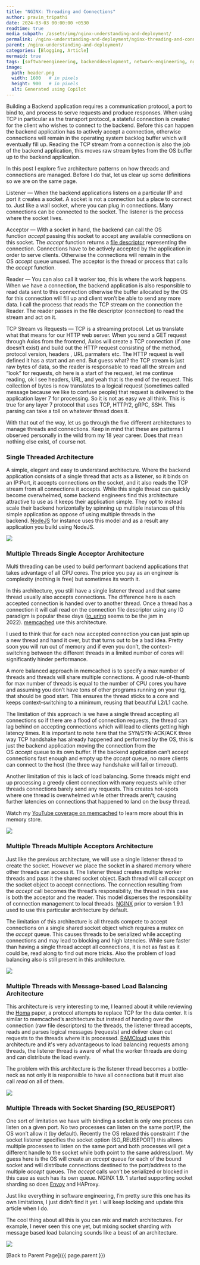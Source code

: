```yaml
---
title: "NGINX: Threading and Connections"
author: pravin_tripathi
date: 2024-03-03 00:00:00 +0530
readtime: true
media_subpath: /assets/img/nginx-understanding-and-deployment/
permalink: /nginx-understanding-and-deployment/nginx-threading-and-connections/
parent: /nginx-understanding-and-deployment/
categories: [Blogging, Article]
mermaid: true
tags: [softwareengineering, backenddevelopment, network-engineering, nginx]
image:
  path: header.png
  width: 1600   # in pixels
  height: 900   # in pixels
  alt: Generated using Copilot
---
```


Building a Backend application requires a communication protocol, a port to bind to, and process to serve requests and produce responses. When using TCP in particular as the transport protocol, a stateful connection is created for the client who wishes to connect to the backend. Before this can happen the backend application has to actively accept a connection, otherwise connections will remain in the operating system backlog buffer which will eventually fill up. Reading the TCP stream from a connection is also the job of the backend application, this moves raw stream bytes from the OS buffer up to the backend application.

In this post I explore five architecture patterns on how threads and connections are managed. Before I do that, let us clear up some definitions so we are on the same page.

Listener — When the backend applications listens on a particular IP and port it creates a socket. A socket is not a connection but a place to connect to. Just like a wall socket, where you can plug in connections. Many connections can be connected to the socket. The listener is the process where the socket lives.

Acceptor — With a socket in hand, the backend can call the OS function *accept* passing this socket to accept any available connections on this socket. The *accept* function returns a [file descriptor](https://en.wikipedia.org/wiki/File_descriptor) representing the connection. Connections have to be actively accepted by the application in order to serve clients. Otherwise the connections will remain in the OS *accept* queue unused. The acceptor is the thread or process that calls the *accept* function.

Reader — You can also call it worker too, this is where the work happens. When we have a connection, the backend application is also responsible to read data sent to this connection otherwise the buffer allocated by the OS for this connection will fill up and client won’t be able to send any more data. I call the process that reads the TCP stream on the connection the Reader. The reader passes in the file descriptor (connection) to read the stream and act on it.

TCP Stream vs Requests — TCP is a streaming protocol. Let us translate what that means for our HTTP web server. When you send a GET request through Axios from the frontend, Axios will create a TCP connection (if one doesn’t exist) and build out the HTTP request consisting of the method, protocol version, headers , URL parmaters etc. The HTTP request is well defined it has a start and an end. But guess what? the TCP stream is just raw bytes of data, so the reader is responsable to read all the stream and “look” for requests, oh here is a start of the request, let me continue reading, ok I see headers, URL, and yeah that is the end of the request. This collection of bytes is now translates to a logical request (sometimes called message because we like to confuse people) that request is delivered to the application layer 7 for processing. So it is not as easy we all think. This is true for any layer 7 protocol that uses TCP, HTTP/2, gRPC, SSH. This parsing can take a toll on whatever thread does it.

With that out of the way, let us go through the five different architectures to manage threads and connections. Keep in mind that these are patterns I observed personally in the wild from my 18 year career. Does that mean nothing else exist, of course not.

### Single Threaded Architecture

A simple, elegant and easy to understand architecture. Where the backend application consists of a single thread that acts as a listener, so it binds on an IP:Port, it accepts connections on the socket, and it also reads the TCP stream from all connections it accepts. While this single thread can quickly become overwhelmed, some backend engineers find this architecture attractive to use as it keeps their application simple. They opt to instead scale their backend horizontally by spinning up multiple instances of this simple application as oppose of using multiple threads in the backend. [NodeJS](https://www.youtube.com/watch?v=gMtchRodC2I) for instance uses this model and as a result any application you build using NodeJS.

![](https://img-b.udemycdn.com/redactor/raw/article_lecture/2022-09-21_07-56-41-6adb13d1e4b4bef551d02e40fd5d5398.png)

### Multiple Threads Single Acceptor Architecture

Multi threading can be used to build performant backend applications that takes advantage of all CPU cores. The price you pay as an engineer is complexity (nothing is free) but sometimes its worth it.

In this architecture, you still have a single listener thread and that same thread usually also accepts connections. The difference here is each accepted connection is handed over to another thread. Once a thread has a connection it will call read on the connection file descriptor using any IO paradigm is popular these days ([io_uring](https://man.archlinux.org/man/io_uring.7.en) seems to be the jam in 2022). [memcached](http://memcached.org/) use this architecture.

I used to think that for each new accepted connection you can just spin up a new thread and hand it over, but that turns out to be a bad idea. Pretty soon you will run out of memory and if even you don’t, the context-switching between the different threads in a limited number of cores will significantly hinder performance.

A more balanced approach in memcached is to specify a max number of threads and threads will share multiple connections. A good rule-of-thumb for max number of threads is equal to the number of CPU cores you have and assuming you don’t have tons of other programs running on your rig, that should be good start. This ensures the thread sticks to a core and keeps context-switching to a minimum, reusing that beautiful L2/L1 cache.

The limitation of this approach is we have a single thread accepting all connections so if there are a flood of connection requests, the thread can lag behind on accepting connections which will lead to clients getting high latency times. It is important to note here that the SYN/SYN-ACK/ACK three way TCP handshake has already happened and performed by the OS, this is just the backend application moving the connection from the OS *accept* queue to its own buffer. If the backend application can’t accept connections fast enough and empty up the *accept* queue, no more clients can connect to the host (the three way handshake will fail or timeout).

Another limitation of this is lack of load balancing. Some threads might end up processing a greedy client connection with many requests while other threads connections barely send any requests. This creates hot-spots where one thread is overwhelmed while other threads aren’t; causing further latencies on connections that happened to land on the busy thread.

Watch my [YouTube coverage on memcached](https://youtu.be/NCePGsRZFus) to learn more about this in memory store.

![](https://img-b.udemycdn.com/redactor/raw/article_lecture/2022-09-21_07-56-42-04f195205978982cb66e8a0930324cb9.png)

### Multiple Threads Multiple Acceptors Architecture

Just like the previous architecture, we will use a single listener thread to create the socket. However we place the socket in a shared memory where other threads can access it. The listener thread creates multiple worker threads and pass it the shared socket object. Each thread will call *accept* on the socket object to accept connections. The connection resulting from the *accept* call becomes the thread’s responsibility, the thread in this case is both the acceptor and the reader. This model disperses the responsibility of connection management to local threads. [NGINX](https://www.nginx.com/blog/socket-sharding-nginx-release-1-9-1/amp/) prior to version 1.9.1 used to use this particular architecture by default.

The limitation of this architecture is all threads compete to accept connections on a single shared socket object which requires a mutex on the *accept* queue. This causes threads to be serialized while accepting connections and may lead to blocking and high latencies. While sure faster than having a single thread accept all connections, it is not as fast as it could be, read along to find out more tricks. Also the problem of load balancing also is still present in this architecture.

![](https://img-b.udemycdn.com/redactor/raw/article_lecture/2022-09-21_07-56-42-4cfc9f56d0f83573e24948288e15527b.png)

### Multiple Threads with Message-based Load Balancing Architecture

This architecture is very interesting to me, I learned about it while reviewing the [Homa](https://web.stanford.edu/~ouster/cgi-bin/papers/replaceTcp.pdf) paper, a protocol attempts to replace TCP for the data center. It is similar to memcached’s architecture but instead of handing over the connection (raw file descriptors) to the threads, the listener thread accepts, reads and parses logical messages (requests) and deliver clean cut requests to the threads where it is processed. [RAMCloud](https://dl.acm.org/doi/10.1145/2806887) uses this architecture and it's very advantageous to load balancing requests among threads, the listener thread is aware of what the worker threads are doing and can distribute the load evenly.

The problem with this architecture is the listener thread becomes a bottle-neck as not only it is responsible to have all connections but it must also call *read* on all of them.

![](https://img-b.udemycdn.com/redactor/raw/article_lecture/2022-09-21_07-56-42-a2380605b2d2828acb94b60b8d592a21.png)

### Multiple Threads with Socket Sharding (SO_REUSEPORT)

One sort of limitation we have with binding a socket is only one process can listen on a given port. No two processes can listen on the same port/IP, the OS won’t allow it (by default). Recently the OS relaxed this constraint if the socket listener specifies the socket option (SO_REUSEPORT) this allows multiple processes to listen on the same port and both processes will get a different handle to the socket while both point to the same address/port. My guess here is the OS will create an *accept* queue for each of the bound socket and will distribute connections destined to the port/address to the multiple *accept* queues. The *accept* calls won’t be serialized or blocked in this case as each has its own queue. NGINX 1.9. 1 started supporting socket sharding so does [Envoy](https://www.envoyproxy.io/docs/envoy/latest/api-v3/config/listener/v3/listener.proto) and HAProxy.

Just like everything in software engineering, I’m pretty sure this one has its own limitations, I just didn’t find it yet. I will keep locking and update this article when I do.

The cool thing about all this is you can mix and match architectures. For example, I never seen this one yet, but mixing socket sharding with message based load balancing sounds like a beast of an architecture.

![](https://img-b.udemycdn.com/redactor/raw/article_lecture/2022-09-21_07-56-42-fd13469d9e356bb6c6be4c88f48d7da9.png)

[Back to Parent Page]({{ page.parent }})